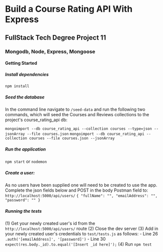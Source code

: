 # Build a Course Rating API With Express
## FullStack Tech Degree Project 11

### Mongodb, Node, Express, Mongoose

#### Getting Started

##### Install dependencies
`npm install`

##### Seed the database
In the command line navigate to `/seed-data` and run the following two commands, which will seed the Courses and Reviews collections to the project's course_rating_api db:

`mongoimport --db course_rating_api --collection courses --type=json --jsonArray --file courses.json`
`mongoimport --db course_rating_api --collection courses --file courses.json --jsonArray`

##### Run the application
`npm start` or `nodemon`

##### Create a user:
As no users have been supplied one will need to be created to use the app.
Complete the json fields below and POST in the body Postman field to: `http://localhost:5000/api/users/`
`{
    "fullName": "",
    "emailAddress": "",
    "password": ""
}`

##### Running the tests
(1) Get your newly created user's id from the `http://localhost:5000/api/users/` route
(2) Close the dev server
(3) Add in your newly created user's credentials to `test/tests.js` as follows:
 \- Line 26 `.auth('[emailAddress]', '[password]')`
 \- Line 30 `expect(res.body._id).to.equal('[Insert _id here]');`
(4) Run `npm test`
